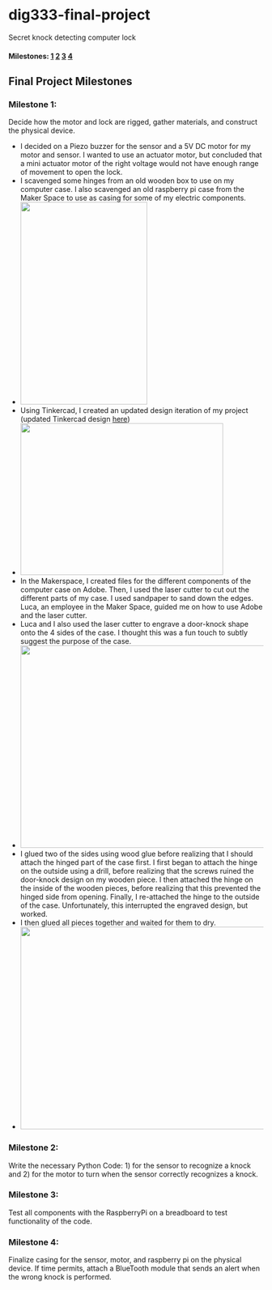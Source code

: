 # dig333-final-project
Secret knock detecting computer lock

#### Milestones: [1](#Milestone-1) [2](#Milestone-2) [3](#Milestone-3) [4](#Milestone-4)

## Final Project Milestones

### Milestone 1: 
Decide how the motor and lock are rigged, gather materials, and construct the physical device.

* I decided on a Piezo buzzer for the sensor and a 5V DC motor for my motor and sensor. I wanted to use an actuator motor, but concluded that a mini actuator motor of the right voltage would not have enough range of movement to open the lock.
*  I scavenged some hinges from an old wooden box to use on my computer case. I also scavenged an old raspberry pi case from the Maker Space to use as casing for some of my electric components.
* <img src = "https://user-images.githubusercontent.com/59896196/163921633-78396d70-bbad-4ded-8e51-142cc3f6a320.jpg" width="250" height = "400">
* Using Tinkercad, I created an updated design iteration of my project (updated Tinkercad design [here](https://www.tinkercad.com/things/37gWwb9qrOn-exquisite-blorr/edit))
* <img src="https://user-images.githubusercontent.com/59896196/163921910-44a6b30e-a00f-4fbd-83e2-be316050d9f9.png" width="400" height="300" >
* In the Makerspace, I created files for the different components of the computer case on Adobe. Then, I used the laser cutter  to cut out the different parts of my case. I used sandpaper to sand down the edges. Luca, an employee in the Maker Space, guided me on how to use Adobe and the laser cutter.
* Luca and I also used the laser cutter to engrave a door-knock shape onto the 4 sides of the case. I thought this was a fun touch to subtly suggest the purpose of the case.
* <img src = "https://user-images.githubusercontent.com/59896196/163922642-3ec52590-d94d-4e3e-be53-4816910500f9.jpg" width="500" height="400">
* I glued two of the sides using wood glue before realizing that I should attach the hinged part of the case first. I first began to attach the hinge on the outside using a drill, before realizing that the screws ruined the door-knock design on my wooden piece. I then attached the hinge on the inside of the wooden pieces, before realizing that this prevented the hinged side from opening. Finally, I re-attached the hinge to the outside of the case. Unfortunately, this interrupted the engraved design, but worked.
* I then glued all pieces together and waited for them to dry.
* <img src = "https://user-images.githubusercontent.com/59896196/163923232-c8b87a3b-2df0-4f1d-860d-4c9e71e94ca5.jpg" width = "500" height = "400">


### Milestone 2: 
Write the necessary Python Code: 1) for the sensor to recognize a knock and 2) for the motor to turn when the sensor correctly recognizes a knock.

### Milestone 3:
Test all components with the RaspberryPi on a breadboard to test functionality of the code.

### Milestone 4:
Finalize casing for the sensor, motor, and raspberry pi on the physical device. If time permits, attach a BlueTooth module that sends an alert when the wrong knock is performed.


